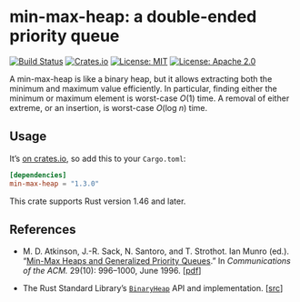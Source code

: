 # min-max-heap: a double-ended priority queue

[![Build Status]][CI]
[![Crates.io]][crate]
[![License: MIT]](LICENSE-MIT)
[![License: Apache 2.0]](LICENSE-APACHE)

[Build Status]:
  <https://github.com/tov/min-max-heap-rs/actions/workflows/ci.yml/badge.svg>  

[CI]:
  <https://github.com/tov/min-max-heap-rs/actions>

[Crates.io]:
  <https://img.shields.io/crates/v/min-max-heap.svg?maxAge=2592000>

[crate]:
  <https://crates.io/crates/min-max-heap>

[License: MIT]:
  <https://img.shields.io/badge/license-MIT-blue.svg>

[License: Apache 2.0]:
  <https://img.shields.io/badge/license-Apache_2.0-blue.svg>

A min-max-heap is like a binary heap, but it allows extracting both the
minimum and maximum value efficiently. In particular, finding either the
minimum or maximum element is worst-case *O*(1) time. A removal of either
extreme, or an insertion, is worst-case *O*(log *n*) time.

## Usage

It’s [on crates.io][crate], so add this to your `Cargo.toml`:

```toml
[dependencies]
min-max-heap = "1.3.0"
```

This crate supports Rust version 1.46 and later.

## References

  - M. D. Atkinson, J.-R. Sack, N. Santoro, and T. Strothot.
    Ian Munro (ed.). “[Min-Max Heaps and Generalized Priority
    Queues][Atkinson86].” In *Communications of the ACM.* 29(10):
    996–1000, June 1996. \[[pdf][Atkinson86]\]

  - The Rust Standard Library’s [`BinaryHeap`] API and
    implementation. \[[src][binary_heap.rs]\]

[Atkinson86]:
  <http://akira.ruc.dk/~keld/teaching/algoritmedesign_f03/Artikler/02/Atkinson86.pdf>

[`BinaryHeap`]:
  std::collections::binary_heap::BinaryHeap

[binary_heap.rs]:
  <https://doc.rust-lang.org/stable/src/alloc/collections/binary_heap.rs.html>
